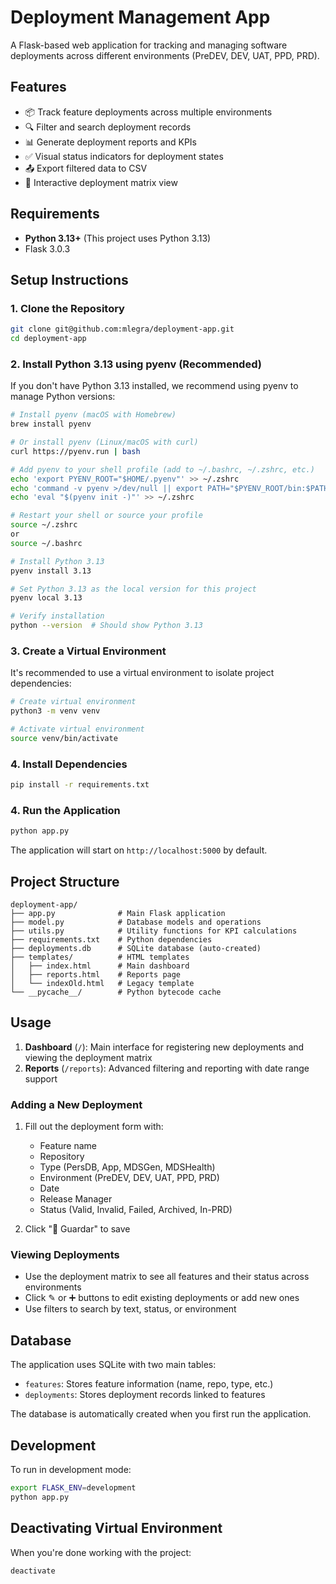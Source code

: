 # Deployment Management App

A Flask-based web application for tracking and managing software deployments across different environments (PreDEV, DEV, UAT, PPD, PRD).

## Features

- 📦 Track feature deployments across multiple environments
- 🔍 Filter and search deployment records
- 📊 Generate deployment reports and KPIs
- ✅ Visual status indicators for deployment states
- 📤 Export filtered data to CSV
- 🎯 Interactive deployment matrix view

## Requirements

- **Python 3.13+** (This project uses Python 3.13)
- Flask 3.0.3

## Setup Instructions

### 1. Clone the Repository

```bash
git clone git@github.com:mlegra/deployment-app.git
cd deployment-app
```

### 2. Install Python 3.13 using pyenv (Recommended)

If you don't have Python 3.13 installed, we recommend using pyenv to manage Python versions:

```bash
# Install pyenv (macOS with Homebrew)
brew install pyenv

# Or install pyenv (Linux/macOS with curl)
curl https://pyenv.run | bash

# Add pyenv to your shell profile (add to ~/.bashrc, ~/.zshrc, etc.)
echo 'export PYENV_ROOT="$HOME/.pyenv"' >> ~/.zshrc
echo 'command -v pyenv >/dev/null || export PATH="$PYENV_ROOT/bin:$PATH"' >> ~/.zshrc
echo 'eval "$(pyenv init -)"' >> ~/.zshrc

# Restart your shell or source your profile
source ~/.zshrc
or 
source ~/.bashrc

# Install Python 3.13
pyenv install 3.13

# Set Python 3.13 as the local version for this project
pyenv local 3.13

# Verify installation
python --version  # Should show Python 3.13
```

### 3. Create a Virtual Environment

It's recommended to use a virtual environment to isolate project dependencies:

```bash
# Create virtual environment
python3 -m venv venv

# Activate virtual environment
source venv/bin/activate
```

### 4. Install Dependencies

```bash
pip install -r requirements.txt
```

### 4. Run the Application

```bash
python app.py
```

The application will start on `http://localhost:5000` by default.

## Project Structure

```
deployment-app/
├── app.py              # Main Flask application
├── model.py            # Database models and operations
├── utils.py            # Utility functions for KPI calculations
├── requirements.txt    # Python dependencies
├── deployments.db      # SQLite database (auto-created)
├── templates/          # HTML templates
│   ├── index.html      # Main dashboard
│   ├── reports.html    # Reports page
│   └── indexOld.html   # Legacy template
└── __pycache__/        # Python bytecode cache
```

## Usage

1. **Dashboard** (`/`): Main interface for registering new deployments and viewing the deployment matrix
2. **Reports** (`/reports`): Advanced filtering and reporting with date range support

### Adding a New Deployment

1. Fill out the deployment form with:
   - Feature name
   - Repository
   - Type (PersDB, App, MDSGen, MDSHealth)
   - Environment (PreDEV, DEV, UAT, PPD, PRD)
   - Date
   - Release Manager
   - Status (Valid, Invalid, Failed, Archived, In-PRD)

2. Click "💾 Guardar" to save

### Viewing Deployments

- Use the deployment matrix to see all features and their status across environments
- Click ✎ or ➕ buttons to edit existing deployments or add new ones
- Use filters to search by text, status, or environment

## Database

The application uses SQLite with two main tables:
- `features`: Stores feature information (name, repo, type, etc.)
- `deployments`: Stores deployment records linked to features

The database is automatically created when you first run the application.

## Development

To run in development mode:

```bash
export FLASK_ENV=development
python app.py
```

## Deactivating Virtual Environment

When you're done working with the project:

```bash
deactivate
```

